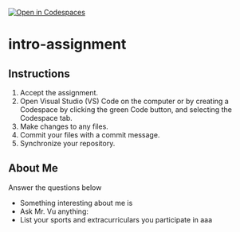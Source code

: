 [![Open in Codespaces](https://classroom.github.com/assets/launch-codespace-2972f46106e565e64193e422d61a12cf1da4916b45550586e14ef0a7c637dd04.svg)](https://classroom.github.com/open-in-codespaces?assignment_repo_id=17491361)
# intro-assignment

## Instructions
1. Accept the assignment.
2. Open Visual Studio (VS) Code on the computer or by creating a Codespace by clicking the green Code button, and selecting the Codespace tab.
5. Make changes to any files.
6. Commit your files with a commit message.
7. Synchronize your repository.

## About Me
Answer the questions below
* Something interesting about me is
* Ask Mr. Vu anything:
* List your sports and extracurriculars you participate in
aaa
